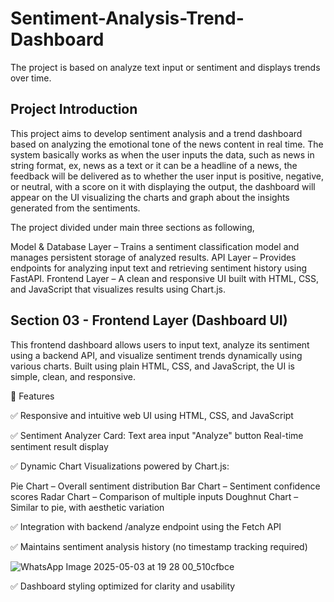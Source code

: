 # Sentiment-Analysis-Trend-Dashboard
The project is based on  analyze text input  or sentiment and displays trends over time.

## Project Introduction

This project aims to develop sentiment analysis and a trend dashboard based on analyzing the emotional tone of the news content in real time. The system basically works as when the user inputs the data, such as news in string format, ex, news as a text or it can be a headline of a news, the feedback will be delivered as to whether the user input is positive, negative, or neutral, with a score on it with displaying the output, the dashboard will appear on the UI visualizing the charts and graph about the insights generated from the sentiments.

The project divided under main three sections as following,

Model & Database Layer – Trains a sentiment classification model and manages persistent storage of analyzed results.
API Layer – Provides endpoints for analyzing input text and retrieving sentiment history using FastAPI.
Frontend Layer – A clean and responsive UI built with HTML, CSS, and JavaScript that visualizes results using Chart.js.


## Section 03 - Frontend Layer (Dashboard UI)

This frontend dashboard allows users to input text, analyze its sentiment using a backend API, and visualize sentiment trends dynamically using various charts. Built using plain HTML, CSS, and JavaScript, the UI is simple, clean, and responsive.

📌 Features

✅ Responsive and intuitive web UI using HTML, CSS, and JavaScript

✅ Sentiment Analyzer Card:
Text area input
"Analyze" button
 Real-time sentiment result display
 
✅ Dynamic Chart Visualizations powered by Chart.js:

Pie Chart – Overall sentiment distribution
Bar Chart – Sentiment confidence scores
Radar Chart – Comparison of multiple inputs
Doughnut Chart – Similar to pie, with aesthetic variation

✅ Integration with backend /analyze endpoint using the Fetch API

✅ Maintains sentiment analysis history (no timestamp tracking required)


![WhatsApp Image 2025-05-03 at 19 28 00_510cfbce](https://github.com/user-attachments/assets/c2235135-52d1-4d4a-aff9-5b46a74d5f83)



✅ Dashboard styling optimized for clarity and usability


